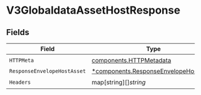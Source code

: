 # V3GlobaldataAssetHostResponse


## Fields

| Field                                                                                         | Type                                                                                          | Required                                                                                      | Description                                                                                   |
| --------------------------------------------------------------------------------------------- | --------------------------------------------------------------------------------------------- | --------------------------------------------------------------------------------------------- | --------------------------------------------------------------------------------------------- |
| `HTTPMeta`                                                                                    | [components.HTTPMetadata](../../models/components/httpmetadata.md)                            | :heavy_check_mark:                                                                            | N/A                                                                                           |
| `ResponseEnvelopeHostAsset`                                                                   | [*components.ResponseEnvelopeHostAsset](../../models/components/responseenvelopehostasset.md) | :heavy_minus_sign:                                                                            | OK                                                                                            |
| `Headers`                                                                                     | map[string][]*string*                                                                         | :heavy_check_mark:                                                                            | N/A                                                                                           |